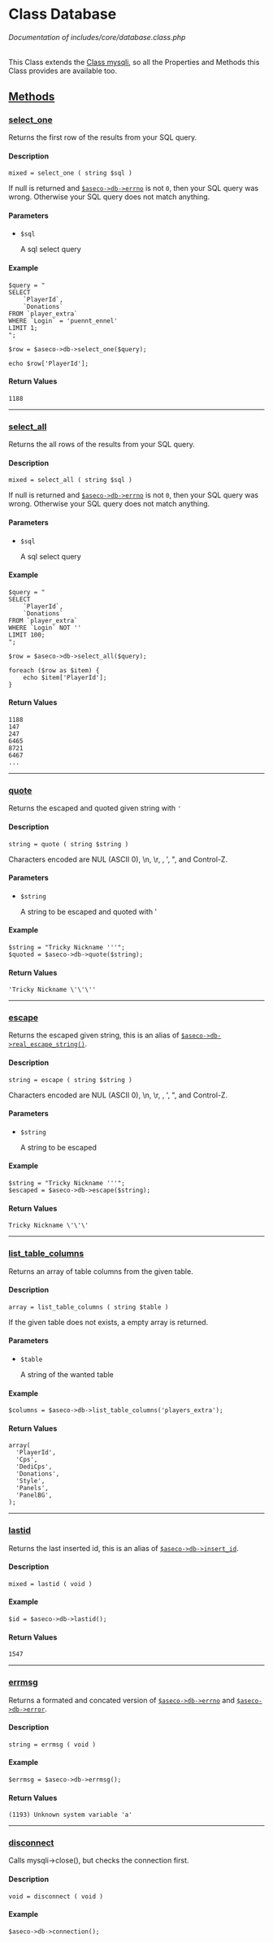 # Class Database
###### Documentation of includes/core/database.class.php

This Class extends the [Class mysqli](http://php.net/manual/en/class.mysqli.php), so all the Properties and Methods this Class provides are available too.



## [Methods](_#Methods)


### [select_one](_#select_one)
Returns the first row of the results from your SQL query.


#### Description
	mixed = select_one ( string $sql )

If null is returned and [`$aseco->db->errno`](http://php.net/manual/en/mysqli.error.php) is not `0`, then your SQL query was wrong. Otherwise your SQL query does not match anything.


#### Parameters
*	`$sql`

	A sql select query

#### Example
	$query = "
	SELECT
		`PlayerId`,
		`Donations`
	FROM `player_extra`
	WHERE `Login` = 'puennt_ennel'
	LIMIT 1;
	";

	$row = $aseco->db->select_one($query);

	echo $row['PlayerId'];


#### Return Values
	1188



***



### [select_all](_#select_all)
Returns the all rows of the results from your SQL query.


#### Description
	mixed = select_all ( string $sql )

If null is returned and [`$aseco->db->errno`](http://php.net/manual/en/mysqli.error.php) is not `0`, then your SQL query was wrong. Otherwise your SQL query does not match anything.


#### Parameters
*	`$sql`

	A sql select query

#### Example
	$query = "
	SELECT
		`PlayerId`,
		`Donations`
	FROM `player_extra`
	WHERE `Login` NOT ''
	LIMIT 100;
	";

	$row = $aseco->db->select_all($query);

	foreach ($row as $item) {
		echo $item['PlayerId'];
	}


#### Return Values
	1188
	147
	247
	6465
	8721
	6467
	...



***



### [quote](_#quote)
Returns the escaped and quoted given string with `'`

#### Description
	string = quote ( string $string )

Characters encoded are NUL (ASCII 0), \n, \r, \, ', ", and Control-Z.


#### Parameters
*	`$string`

	A string to be escaped and quoted with '


#### Example
	$string = "Tricky Nickname '''";
	$quoted = $aseco->db->quote($string);


#### Return Values

	'Tricky Nickname \'\'\''



***



### [escape](_#escape)
Returns the escaped given string, this is an alias of [`$aseco->db->real_escape_string()`](http://php.net/manual/en/mysqli.real-escape-string.php).


#### Description
	string = escape ( string $string )

Characters encoded are NUL (ASCII 0), \n, \r, \, ', ", and Control-Z.


#### Parameters
*	`$string`

	A string to be escaped


#### Example
	$string = "Tricky Nickname '''";
	$escaped = $aseco->db->escape($string);


#### Return Values
	Tricky Nickname \'\'\'



***



### [list_table_columns](_#list_table_columns)
Returns an array of table columns from the given table.


#### Description
	array = list_table_columns ( string $table )

If the given table does not exists, a empty array is returned.


#### Parameters
*	`$table`

	A string of the wanted table


#### Example
	$columns = $aseco->db->list_table_columns('players_extra');


#### Return Values
	array(
	  'PlayerId',
	  'Cps',
	  'DediCps',
	  'Donations',
	  'Style',
	  'Panels',
	  'PanelBG',
	);




***



### [lastid](_#lastid)
Returns the last inserted id, this is an alias of [`$aseco->db->insert_id`](http://php.net/manual/en/mysqli.insert-id.php).


#### Description
	mixed = lastid ( void )


#### Example
	$id = $aseco->db->lastid();


#### Return Values
	1547



***



### [errmsg](_#errmsg)
Returns a formated and concated version of [`$aseco->db->errno`](http://php.net/manual/en/mysqli.errno.php) and [`$aseco->db->error`](http://php.net/manual/en/mysqli.error.php).


#### Description
	string = errmsg ( void )


#### Example
	$errmsg = $aseco->db->errmsg();


#### Return Values
	(1193) Unknown system variable 'a'



***



### [disconnect](_#disconnect)
Calls mysqli->close(), but checks the connection first.


#### Description
	void = disconnect ( void )


#### Example
	$aseco->db->connection();
